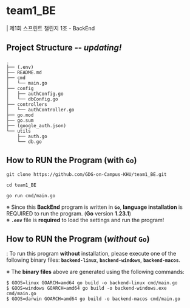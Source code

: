 # team1_BE
| 제1회 스프린트 챌린지 1조 - BackEnd

## <b>Project Structure</b> -- <i>updating!</i>
```
.
├── (.env)
├── README.md
├── cmd
│   └── main.go
├── config
│   ├── authConfig.go
│   └── dbConfig.go
├── controllers
│   └── authController.go
├── go.mod
├── go.sum
├── (google_auth.json)
└── utils
    ├── auth.go
    └── db.go
```

## How to RUN the Program (with <code>Go</code>)
```
git clone https://github.com/GDG-on-Campus-KHU/team1_BE.git

cd team1_BE

go run cmd/main.go
```
※ Since this <b>BackEnd</b> program is written in <b><code>Go</code></b>, <b>language installation</b> is REQUIRED to run the program. (<b>Go</b> version <b>1.23.1</b>)<br>
※ <b><code>.env</code></b> file is <b>required</b> to load the settings and run the program!

## How to RUN the Program (<i>without</i> <code>Go</code>)
: To run this program <b>without</b> installation, please execute one of the following binary files: <b><code>backend-linux</code></b>, <b><code>backend-windows</code></b>, <b><code>backend-macos</code></b>.

※ The <b>binary files</b> above are generated using the following commands:
```
$ GOOS=linux GOARCH=amd64 go build -o backend-linux cmd/main.go
$ GOOS=windows GOARCH=amd64 go build -o backend-windows.exe cmd/main.go
$ GOOS=darwin GOARCH=amd64 go build -o backend-macos cmd/main.go
```